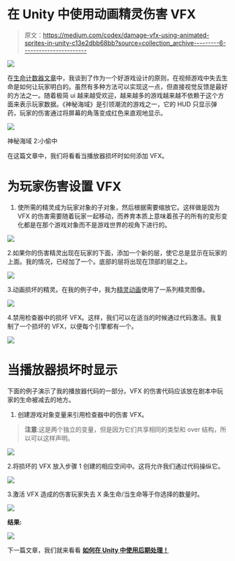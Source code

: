 # 在 Unity 中使用动画精灵伤害 VFX

> 原文：<https://medium.com/codex/damage-vfx-using-animated-sprites-in-unity-c13e2dbb68bb?source=collection_archive---------6----------------------->

![](img/509ff9cf8ce4c788a69d61032d87625b.png)

在[生命计数器文章](/codex/creating-a-lives-counter-ui-element-in-unity-9d48b485555e)中，我谈到了作为一个好游戏设计的原则，在视频游戏中失去生命是如何让玩家明白的。虽然有多种方法可以实现这一点，但直接视觉反馈是最好的方法之一。随着极简 ui 越来越受欢迎，越来越多的游戏越来越不依赖于这个方面来表示玩家数据。《神秘海域》是引领潮流的游戏之一，它的 HUD 只显示弹药，玩家的伤害通过将屏幕的角落变成红色来直观地显示。

![](img/6600e1b227d815cf282b73da3922a828.png)

神秘海域 2:小偷中

在这篇文章中，我们将看看当播放器损坏时如何添加 VFX。

# 为玩家伤害设置 VFX

1.  使所需的精灵成为玩家对象的子对象，然后根据需要缩放它。这样做是因为 VFX 的伤害需要随着玩家一起移动，而养育本质上意味着孩子的所有的变形变化都是在那个游戏对象而不是游戏世界的视角下进行的。

![](img/d2d76bd2aea1b8397875549c2a4c5130.png)

2.如果你的伤害精灵出现在玩家的下面，添加一个新的层，使它总是显示在玩家的上面。我的情况，已经加了一个。底部的层将出现在顶部的层之上。

![](img/fa0c889bd362057d8a4b5ba3dcc26b55.png)

3.动画损坏的精灵。在我的例子中，我为[精灵动画](/codex/animating-a-sprite-with-unitys-animation-window-b049493f69a1)使用了一系列精灵图像。

![](img/541f6f43654aaf99f9c271a2a5d3db94.png)

4.禁用检查器中的损坏 VFX。这样，我们可以在适当的时候通过代码激活。我复制了一个损坏的 VFX，以便每个引擎都有一个。

![](img/18943d57dc94a17f6e212782916bb2d6.png)

# 当播放器损坏时显示

下面的例子演示了我的播放器代码的一部分。VFX 的伤害代码应该放在剧本中玩家的生命被减去的地方。

1.  创建游戏对象变量来引用检查器中的伤害 VFX。

> **注意**:这是两个独立的变量，但是因为它们共享相同的类型和 over 结构，所以可以这样声明。

![](img/184854919a3e6c0d8da44a9594a81afd.png)

2.将损坏的 VFX 放入步骤 1 创建的相应空间中。这将允许我们通过代码操纵它。

![](img/9f672a778eb88cc002d3208335ff5760.png)

3.激活 VFX 造成的伤害玩家失去 X 条生命/当生命等于你选择的数量时。

![](img/dc03108c2bdfe88729a0801971016861.png)

**结果:**

![](img/d8f274295bf0852149ea1a7e907876cf.png)

下一篇文章，我们就来看看 [**如何在 Unity 中使用后期处理！**](/codex/how-to-use-post-processing-in-unity-2de1b7b9d44d)